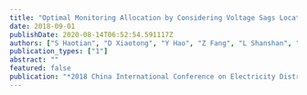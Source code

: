 ```yaml
---
title: "Optimal Monitoring Allocation by Considering Voltage Sags Locating and Disturbance Tolerance"
date: 2018-09-01
publishDate: 2020-08-14T06:52:54.591117Z
authors: ["S Haotian", "D Xiaotong", "Y Hao", "Z Fang", "L Shanshan", "Z Jun", "W Xinxiang", "L Yongheng"]
publication_types: ["1"]
abstract: ""
featured: false
publication: "*2018 China International Conference on Electricity Distribution (CICED)*"
---
```


